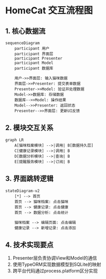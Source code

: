 # HomeCat 交互流程图

## 1. 核心数据流
```mermaid
sequenceDiagram
    participant 用户
    participant 界面层
    participant Presenter
    participant Model
    participant 数据库
    
    用户->>界面层: 输入猫咪数据
    界面层->>Presenter: 提交表单数据
    Presenter->>Model: 验证并处理数据
    Model->>数据库: 存储数据
    数据库-->>Model: 操作结果
    Model-->>Presenter: 返回状态
    Presenter-->>界面层: 更新UI反馈
```

## 2. 模块交互关系
```mermaid
graph LR
    A[猫咪档案模块] -->|调用| B[数据持久层]
    C[健康记录模块] -->|调用| B
    D[数据分析模块] -->|查询| B
    E[提醒服务模块] -->|订阅| B
```

## 3. 界面跳转逻辑
```mermaid
stateDiagram-v2
    [*] --> 首页
    首页 --> 猫咪档案: 点击猫咪
    首页 --> 健康记录: 点击健康
    首页 --> 数据分析: 点击统计
    
    猫咪档案 --> 编辑页面: 点击编辑
    健康记录 --> 新增记录: 点击添加
```

## 4. 技术实现要点
1. Presenter层负责协调View和Model的通信
2. 使用TypeORM实现数据模型到SQLite的映射
3. 跨平台代码通过process.platform区分实现